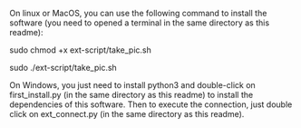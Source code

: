 On linux or MacOS, you can use the following command to install the software (you need to opened a terminal in the same directory as this readme):

sudo chmod +x ext-script/take_pic.sh

sudo ./ext-script/take_pic.sh

On Windows, you just need to install python3 and double-click on first_install.py (in the same directory as this readme) to install the dependencies of this software.
Then to execute the connection, just double click on ext_connect.py (in the same directory as this readme).